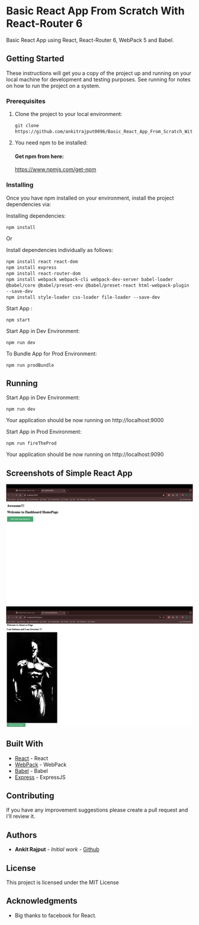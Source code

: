 # Basic React App From Scratch With React-Router 6

Basic React App using React, React-Router 6, WebPack 5 and Babel.

## Getting Started

These instructions will get you a copy of the project up and running on your local machine for development and testing purposes. See running for notes on how to run the project on a system.

### Prerequisites

1. Clone the project to your local environment:
    ```
    git clone https://github.com/ankitrajput0096/Basic_React_App_From_Scratch_With_React_Router_6
    ```

2. You need npm to be installed:

    #### Get npm from here:
    https://www.npmjs.com/get-npm

### Installing

Once you have npm installed on your environment, install the project dependencies via:

Installing dependencies:

```
npm install
```

Or 

Install dependencies individually as follows:

```
npm install react react-dom
npm install express
npm install react-router-dom
npm install webpack webpack-cli webpack-dev-server babel-loader @babel/core @babel/preset-env @babel/preset-react html-webpack-plugin --save-dev
npm install style-loader css-loader file-loader --save-dev
```

Start App :

```
npm start
```

Start App in Dev Environment:

```
npm run dev
```

To Bundle App for Prod Environment:

```
npm run prodBundle
```


## Running

Start App in Dev Environment:

```
npm run dev
```

Your application should be now running on http://localhost:9000


Start App in Prod Environment:

```
npm run fireTheProd
```

Your application should be now running on http://localhost:9090

## Screenshots of Simple React App
![Screenshot 1](appscreenshots/Screenshot_1.png)
![Screenshot 2](appscreenshots/Screenshot_2.png)

## Built With

* [React](https://reactjs.org/) - React
* [WebPack](https://webpack.js.org/) - WebPack
* [Babel](https://babeljs.io/) - Babel
* [Express](https://expressjs.com/) - ExpressJS

## Contributing

If you have any improvement suggestions please create a pull request and I'll review it.


## Authors

* **Ankit Rajput** - *Initial work* - [Github](https://github.com/ankitrajput0096)

## License

This project is licensed under the MIT License

## Acknowledgments

* Big thanks to facebook for React.
